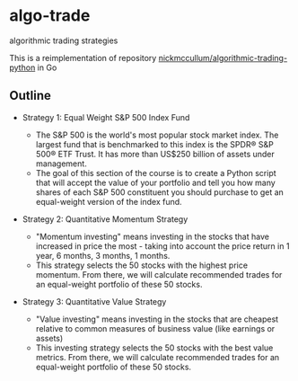 # algo-trade
algorithmic trading strategies

This is a reimplementation of repository [nickmccullum/algorithmic-trading-python](https://github.com/nickmccullum/algorithmic-trading-python/blob/master/finished_files/002_quantitative_momentum_strategy.ipynb) in Go

## Outline

* Strategy 1: Equal Weight S&P 500 Index Fund
  * The S&P 500 is the world's most popular stock market index. The largest fund that is benchmarked to this index is the SPDR® S&P 500® ETF Trust. It has more than US$250 billion of assets under management.
  * The goal of this section of the course is to create a Python script that will accept the value of your portfolio and tell you how many shares of each S&P 500 constituent you should purchase to get an equal-weight version of the index fund.
  
* Strategy 2: Quantitative Momentum Strategy
  * "Momentum investing" means investing in the stocks that have increased in price the most - taking into account the price return in 1 year, 6 months, 3 months, 1 months.
  * This strategy selects the 50 stocks with the highest price momentum. From there, we will calculate recommended trades for an equal-weight portfolio of these 50 stocks.
  
* Strategy 3: Quantitative Value Strategy
  * "Value investing" means investing in the stocks that are cheapest relative to common measures of business value (like earnings or assets)
  * This investing strategy selects the 50 stocks with the best value metrics. From there, we will calculate recommended trades for an equal-weight portfolio of these 50 stocks.
